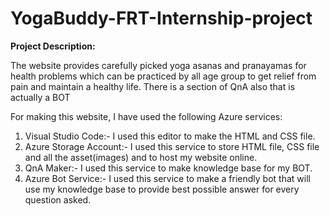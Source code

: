 # YogaBuddy-FRT-Internship-project

**Project Description:**

The website provides carefully picked yoga asanas and pranayamas for health problems which can be practiced by all age group to get relief from pain and maintain a healthy life. There is a section of QnA also that is actually a BOT

For making this website, I have used the following Azure services:
1) Visual Studio Code:- I used this editor to make the HTML and CSS file.
2) Azure Storage Account:- I used this service to store HTML file, CSS file and all the asset(images) and to host my website online.
3) QnA Maker:- I used this service to make knowledge base for my BOT.
4) Azure Bot Service:- I used this service to make a friendly bot that will use my knowledge base to provide best possible answer for every question asked.
